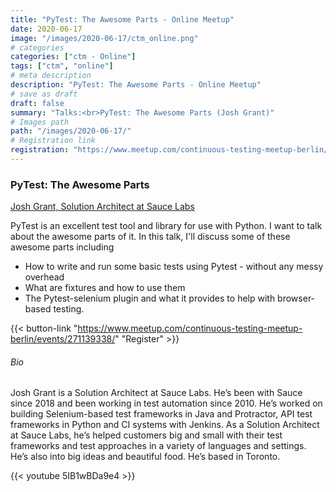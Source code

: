 ```yaml
---
title: "PyTest: The Awesome Parts - Online Meetup"
date: 2020-06-17
image: "/images/2020-06-17/ctm_online.png"
# categories
categories: ["ctm - Online"]
tags: ["ctm", "online"]
# meta description
description: "PyTest: The Awesome Parts - Online Meetup"
# save as draft
draft: false
summary: "Talks:<br>PyTest: The Awesome Parts (Josh Grant)"
# Images path
path: "/images/2020-06-17/"
# Registration link
registration: "https://www.meetup.com/continuous-testing-meetup-berlin/events/271139338/"
---
```


###  PyTest: The Awesome Parts
[Josh Grant, Solution Architect at Sauce Labs](https://www.linkedin.com/in/josh-grant-9570a214/)

PyTest is an excellent test tool and library for use with Python. 
I want to talk about the awesome parts of it. In this talk, I'll 
discuss some of these awesome parts including

- How to write and run some basic tests using Pytest - without any messy overhead
- What are fixtures and how to use them
- The Pytest-selenium plugin and what it provides to help with browser-based testing.

{{< button-link "https://www.meetup.com/continuous-testing-meetup-berlin/events/271139338/" "Register" >}}

###### Bio
Josh Grant is a Solution Architect at Sauce Labs. He’s been with Sauce 
since 2018 and been working in test automation since 2010. He’s worked 
on building Selenium-based test frameworks in Java and Protractor, API 
test frameworks in Python and CI systems with Jenkins. As a Solution 
Architect at Sauce Labs, he’s helped customers big and small with their 
test frameworks and test approaches in a variety of languages and settings. He’s also into big ideas and beautiful food. He’s based in Toronto.

{{< youtube 5IB1wBDa9e4 >}}